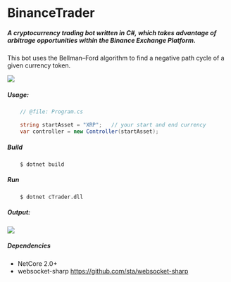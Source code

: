 # BinanceTrader

##### A cryptocurrency trading bot written in C#, which takes advantage of arbitrage opportunities within the Binance Exchange Platform.

###
###

This bot uses the Bellman–Ford algorithm to find a negative path cycle of a given currency token.

![](https://www.georgeventura.com/assets/trading_2.png)

##### Usage:

```cs
    // @file: Program.cs
    
    string startAsset = "XRP";   // your start and end currency
    var controller = new Controller(startAsset);
```

##### Build
```$
    $ dotnet build
```

##### Run
```$
    $ dotnet cTrader.dll 
```


##### Output:
![](https://s3.amazonaws.com/null001/binance_output.png)
##### Dependencies
  - NetCore 2.0+
  - websocket-sharp https://github.com/sta/websocket-sharp



